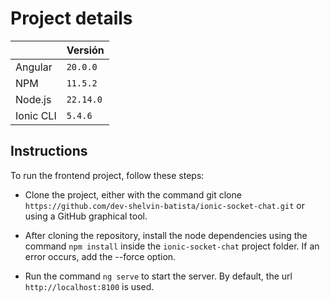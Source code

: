 # Project details

|                |Versión							|
|----------------|-------------------------------|
|Angular|`20.0.0`            |
|NPM          |`11.5.2`            |
|Node.js          |`22.14.0`|
|Ionic CLI          |`5.4.6`|

## Instructions

To run the frontend project, follow these steps:

- Clone the project, either with the command git clone `https://github.com/dev-shelvin-batista/ionic-socket-chat.git` or using a GitHub graphical tool.

- After cloning the repository, install the node dependencies using the command `npm install` inside the `ionic-socket-chat` project folder. If an error occurs, add the --force option.

- Run the command `ng serve` to start the server. By default, the url `http://localhost:8100` is used.